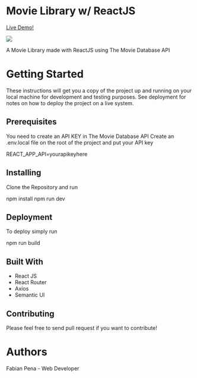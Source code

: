 # Movie Library w/ ReactJS

[Live Demo!](https://the-movie-finder.netlify.app/)

![](img/movieFinder.png)

A Movie Library made with ReactJS using The Movie Database API

# Getting Started
These instructions will get you a copy of the project up and running on your local machine for development and testing purposes. See deployment for notes on how to deploy the project on a live system.

## Prerequisites
You need to create an API KEY in The Movie Database API Create an .env.local file on the root of the project and put your API key

REACT_APP_API=yourapikeyhere

## Installing
Clone the Repository and run

npm install
npm run dev

## Deployment
To deploy simply run

npm run build

## Built With
* React JS
* React Router
* Axios
* Semantic UI

## Contributing
Please feel free to send pull request if you want to contribute!

# Authors
Fabian Pena - Web Developer
